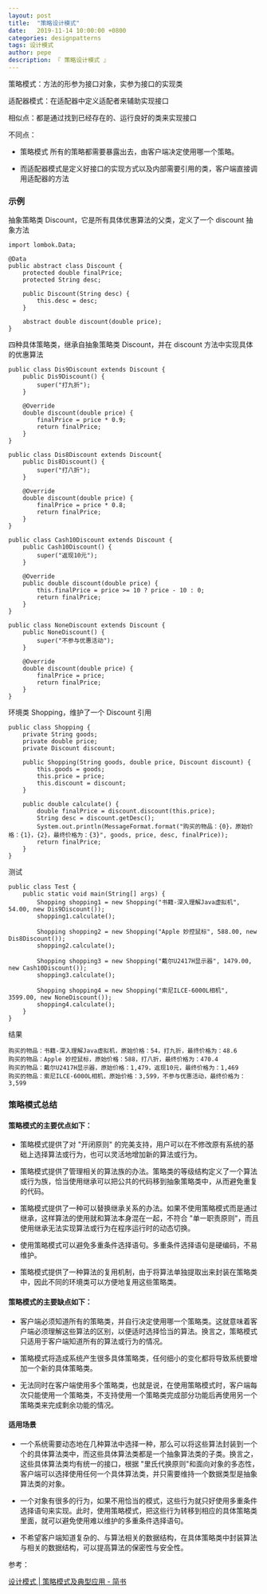 ```yaml
---
layout: post
title:  "策略设计模式"
date:   2019-11-14 10:00:00 +0800
categories: designpatterns
tags: 设计模式
author: pepe
description: 『 策略设计模式 』
---
```


策略模式：方法的形参为接口对象，实参为接口的实现类

适配器模式：在适配器中定义适配者来辅助实现接口

相似点：都是通过找到已经存在的、运行良好的类来实现接口

不同点：

* 策略模式 所有的策略都需要暴露出去，由客户端决定使用哪一个策略。

* 而适配器模式是定义好接口的实现方式以及内部需要引用的类，客户端直接调用适配器的方法

### **示例**

抽象策略类  Discount，它是所有具体优惠算法的父类，定义了一个 discount 抽象方法

```
import lombok.Data;

@Data
public abstract class Discount {
    protected double finalPrice;
    protected String desc;

    public Discount(String desc) {
        this.desc = desc;
    }

    abstract double discount(double price);
}
```
四种具体策略类，继承自抽象策略类 Discount，并在 discount 方法中实现具体的优惠算法
```
public class Dis9Discount extends Discount {
    public Dis9Discount() {
        super("打九折");
    }

    @Override
    double discount(double price) {
        finalPrice = price * 0.9;
        return finalPrice;
    }
}

public class Dis8Discount extends Discount{
    public Dis8Discount() {
        super("打八折");
    }

    @Override
    double discount(double price) {
        finalPrice = price * 0.8;
        return finalPrice;
    }
}

public class Cash10Discount extends Discount {
    public Cash10Discount() {
        super("返现10元");
    }

    @Override
    public double discount(double price) {
        this.finalPrice = price >= 10 ? price - 10 : 0;
        return finalPrice;
    }
}

public class NoneDiscount extends Discount {
    public NoneDiscount() {
        super("不参与优惠活动");
    }

    @Override
    double discount(double price) {
        finalPrice = price;
        return finalPrice;
    }
}
```
环境类 Shopping，维护了一个 Discount 引用
```
public class Shopping {
    private String goods;
    private double price;
    private Discount discount;

    public Shopping(String goods, double price, Discount discount) {
        this.goods = goods;
        this.price = price;
        this.discount = discount;
    }

    public double calculate() {
        double finalPrice = discount.discount(this.price);
        String desc = discount.getDesc();
        System.out.println(MessageFormat.format("购买的物品：{0}，原始价格：{1}，{2}，最终价格为：{3}", goods, price, desc, finalPrice));
        return finalPrice;
    }
}
```
测试
```
public class Test {
    public static void main(String[] args) {
        Shopping shopping1 = new Shopping("书籍-深入理解Java虚拟机", 54.00, new Dis9Discount());
        shopping1.calculate();

        Shopping shopping2 = new Shopping("Apple 妙控鼠标", 588.00, new Dis8Discount());
        shopping2.calculate();

        Shopping shopping3 = new Shopping("戴尔U2417H显示器", 1479.00, new Cash10Discount());
        shopping3.calculate();

        Shopping shopping4 = new Shopping("索尼ILCE-6000L相机", 3599.00, new NoneDiscount());
        shopping4.calculate();
    }
}
```
结果
```
购买的物品：书籍-深入理解Java虚拟机，原始价格：54，打九折，最终价格为：48.6
购买的物品：Apple 妙控鼠标，原始价格：588，打八折，最终价格为：470.4
购买的物品：戴尔U2417H显示器，原始价格：1,479，返现10元，最终价格为：1,469
购买的物品：索尼ILCE-6000L相机，原始价格：3,599，不参与优惠活动，最终价格为：3,599
```

### **策略模式总结**

#### **策略模式的主要优点如下：**

* 策略模式提供了对 "开闭原则" 的完美支持，用户可以在不修改原有系统的基础上选择算法或行为，也可以灵活地增加新的算法或行为。

* 策略模式提供了管理相关的算法族的办法。策略类的等级结构定义了一个算法或行为族，恰当使用继承可以把公共的代码移到抽象策略类中，从而避免重复的代码。

* 策略模式提供了一种可以替换继承关系的办法。如果不使用策略模式而是通过继承，这样算法的使用就和算法本身混在一起，不符合 "单一职责原则"，而且使用继承无法实现算法或行为在程序运行时的动态切换。

* 使用策略模式可以避免多重条件选择语句。多重条件选择语句是硬编码，不易维护。

* 策略模式提供了一种算法的复用机制，由于将算法单独提取出来封装在策略类中，因此不同的环境类可以方便地复用这些策略类。

#### **策略模式的主要缺点如下：**

* 客户端必须知道所有的策略类，并自行决定使用哪一个策略类。这就意味着客户端必须理解这些算法的区别，以便适时选择恰当的算法。换言之，策略模式只适用于客户端知道所有的算法或行为的情况。

* 策略模式将造成系统产生很多具体策略类，任何细小的变化都将导致系统要增加一个新的具体策略类。

* 无法同时在客户端使用多个策略类，也就是说，在使用策略模式时，客户端每次只能使用一个策略类，不支持使用一个策略类完成部分功能后再使用另一个策略类来完成剩余功能的情况。

#### **适用场景**

* 一个系统需要动态地在几种算法中选择一种，那么可以将这些算法封装到一个个的具体算法类中，而这些具体算法类都是一个抽象算法类的子类。换言之，这些具体算法类均有统一的接口，根据 "里氏代换原则"和面向对象的多态性，客户端可以选择使用任何一个具体算法类，并只需要维持一个数据类型是抽象算法类的对象。

* 一个对象有很多的行为，如果不用恰当的模式，这些行为就只好使用多重条件选择语句来实现。此时，使用策略模式，把这些行为转移到相应的具体策略类里面，就可以避免使用难以维护的多重条件选择语句。

* 不希望客户端知道复杂的、与算法相关的数据结构，在具体策略类中封装算法与相关的数据结构，可以提高算法的保密性与安全性。



参考：

[设计模式 | 策略模式及典型应用 - 简书](https://www.jianshu.com/p/3d6a0054931d)
















